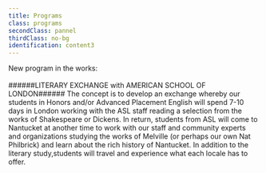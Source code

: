 ```yaml
---
title: Programs
class: programs
secondClass: pannel
thirdClass: no-bg
identification: content3
---
```

New program in the works:<br/><br/>
######LITERARY EXCHANGE with AMERICAN SCHOOL OF LONDON######
The concept is to develop an exchange whereby our students in Honors and/or Advanced Placement English will spend 7-10 days in London working with the ASL staff reading a selection from the works of Shakespeare or Dickens.  In return, students from ASL will come to Nantucket at another time to work with our staff and community experts and organizations studying the works of Melville (or perhaps our own Nat Philbrick) and learn about the rich history of Nantucket.  In addition to the literary study,students will travel and experience what each locale has to offer.
